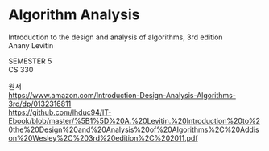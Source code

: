 # Algorithm Analysis
Introduction to the design and analysis of algorithms, 3rd edition<br>
Anany Levitin


SEMESTER 5<br>
CS 330

원서<br>
https://www.amazon.com/Introduction-Design-Analysis-Algorithms-3rd/dp/0132316811<br>
https://github.com/lhduc94/IT-Ebook/blob/master/%5B1%5D%20A.%20Levitin.%20Introduction%20to%20the%20Design%20and%20Analysis%20of%20Algorithms%2C%20Addison%20Wesley%2C%203rd%20edition%2C%202011.pdf
